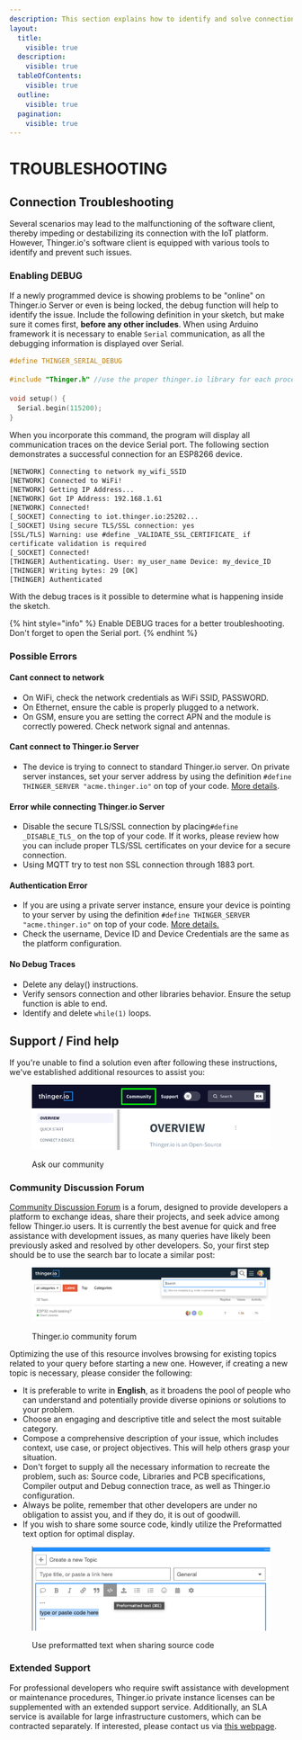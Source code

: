 ```yaml
---
description: This section explains how to identify and solve connection issues
layout:
  title:
    visible: true
  description:
    visible: true
  tableOfContents:
    visible: true
  outline:
    visible: true
  pagination:
    visible: true
---
```


# TROUBLESHOOTING

## Connection Troubleshooting

Several scenarios may lead to the malfunctioning of the software client, thereby impeding or destabilizing its connection with the IoT platform. However, Thinger.io's software client is equipped with various tools to identify and prevent such issues.

### Enabling DEBUG

If a newly programmed device is showing problems to be "online" on Thinger.io Server or even is being locked, the debug function will help to identify the issue. Include the following definition in your sketch, but make sure it comes first, **before any other includes**. When using Arduino framework it is necessary to enable `Serial` communication, as all the debugging information is displayed over Serial.

```cpp
#define THINGER_SERIAL_DEBUG

#include "Thinger.h" //use the proper thinger.io library for each processor

void setup() {
  Serial.begin(115200);
}
```

When you incorporate this command, the program will display all communication traces on the device Serial port. The following section demonstrates a successful connection for an ESP8266 device.

```
[NETWORK] Connecting to network my_wifi_SSID
[NETWORK] Connected to WiFi!
[NETWORK] Getting IP Address...
[NETWORK] Got IP Address: 192.168.1.61
[NETWORK] Connected!
[_SOCKET] Connecting to iot.thinger.io:25202...
[_SOCKET] Using secure TLS/SSL connection: yes
[SSL/TLS] Warning: use #define _VALIDATE_SSL_CERTIFICATE_ if certificate validation is required
[_SOCKET] Connected!
[THINGER] Authenticating. User: my_user_name Device: my_device_ID
[THINGER] Writing bytes: 29 [OK]
[THINGER] Authenticated
```

With the debug traces is it possible to determine what is happening inside the sketch.

{% hint style="info" %}
Enable DEBUG traces for a better troubleshooting. Don't forget to open the Serial port.
{% endhint %}

### Possible Errors

#### Cant connect to network

* On WiFi, check the network credentials as WiFi SSID, PASSWORD.
* On Ethernet, ensure the cable is properly plugged to a network.
* On GSM, ensure you are setting the correct APN and the module is correctly powered. Check network signal and antennas.

#### Cant connect to Thinger.io Server

* The device is trying to connect to standard Thinger.io server. On private server instances, set your server address by using the definition `#define THINGER_SERVER "acme.thinger.io"` on top of your code. [More details](server/deployment/thinger.io-cloud-server.md#device-connection).

#### Error while connecting Thinger.io Server

* Disable the secure TLS/SSL connection by placing`#define _DISABLE_TLS_` on the top of your code. If it works, please review how you can include proper TLS/SSL certificates on your device for a secure connection.
* Using MQTT try to test non SSL connection through 1883 port.

#### Authentication Error

* If you are using a private server instance, ensure your device is pointing to your server by using the definition `#define THINGER_SERVER "acme.thinger.io"` on top of your code. [More details.](server/deployment/thinger.io-cloud-server.md#device-connection)
* Check the username, Device ID and Device Credentials are the same as the platform configuration.

#### No Debug Traces

* Delete any delay() instructions.
* Verify sensors connection and other libraries behavior. Ensure the setup function is able to end.
* Identify and delete `while(1)` loops.

## Support / Find help

If you're unable to find a solution even after following these instructions, we've established additional resources to assist you:

<figure><img src=".gitbook/assets/image (472).png" alt=""><figcaption><p>Ask our community</p></figcaption></figure>

### **Community Discussion Forum**

[Community Discussion Forum](https://community.thinger.io) is a forum, designed to provide developers a platform to exchange ideas, share their projects, and seek advice among fellow Thinger.io users. It is currently the best avenue for quick and free assistance with development issues, as many queries have likely been previously asked and resolved by other developers. So, your first step should be to use the search bar to locate a similar post:

<figure><img src=".gitbook/assets/image (473).png" alt=""><figcaption><p>Thinger.io community forum</p></figcaption></figure>

Optimizing the use of this resource involves browsing for existing topics related to your query before starting a new one. However, if creating a new topic is necessary, please consider the following:

* It is preferable to write in **English**, as it broadens the pool of people who can understand and potentially provide diverse opinions or solutions to your problem.&#x20;
* Choose an engaging and descriptive title and select the most suitable category.&#x20;
* Compose a comprehensive description of your issue, which includes context, use case, or project objectives. This will help others grasp your situation.&#x20;
* Don't forget to supply all the necessary information to recreate the problem, such as: Source code, Libraries and PCB specifications, Compiler output and Debug connection trace, as well as Thinger.io configuration.&#x20;
* Always be polite, remember that other developers are under no obligation to assist you, and if they do, it is out of goodwill.
* If you wish to share some source code, kindly utilize the Preformatted text option for optimal display.

<figure><img src=".gitbook/assets/image (474).png" alt=""><figcaption><p>Use preformatted text when sharing source code</p></figcaption></figure>

### **Extended Support**

For professional developers who require swift assistance with development or maintenance procedures, Thinger.io private instance licenses can be supplemented with an extended support service. Additionally, an SLA service is available for large infrastructure customers, which can be contracted separately. If interested, please contact us via [this webpage](https://thinger.io/contact-us/).
